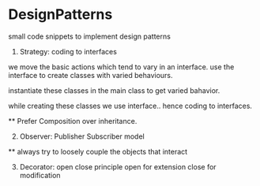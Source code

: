 # DesignPatterns
small code snippets to implement design patterns


1. Strategy: coding to interfaces

we move the basic actions which tend to vary in an interface.
use the interface to create classes with varied behaviours.

instantiate these classes in the main class to get varied bahavior.

while creating these classes we use interface.. hence coding to interfaces.

** Prefer Composition over inheritance.

2. Observer: Publisher Subscriber model

** always try to loosely couple the objects that interact


3. Decorator: open close principle
open for extension
close for modification
